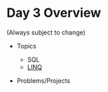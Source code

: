 # Day 3 Overview

(Always subject to change)

- Topics
  - SQL
  - [LINQ](https://docs.google.com/a/wecancodeit.org/presentation/d/1bIPsm1LCUeOloRoVgdgAu04snxhz-qWKHRTCEk1mclQ/edit?usp=sharing)
  
- Problems/Projects
  

